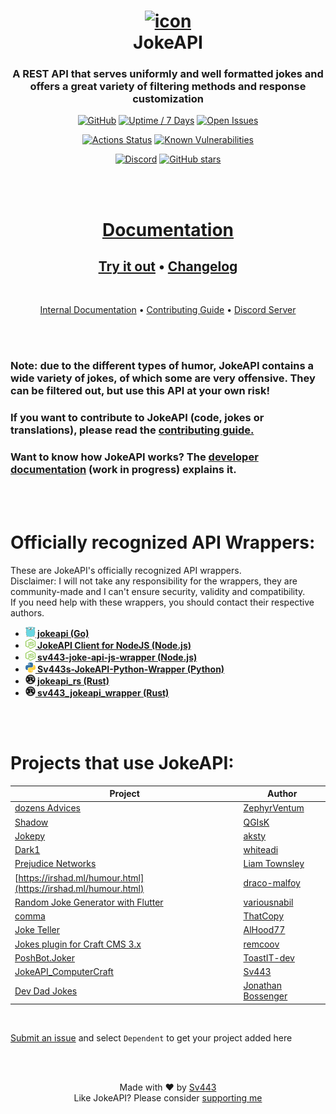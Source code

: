 <!-- hi, hope you are having a great day :) -->
<div align="center" style="text-align: center;">

# [![icon](https://sv443.net/cdn/jokeapi/icon_readme.png)](#readme)<br>JokeAPI
### A REST API that serves uniformly and well formatted jokes and offers a great variety of filtering methods and response customization
[![GitHub](https://img.shields.io/github/license/Sv443/JokeAPI)](https://github.com/Sv443/JokeAPI/blob/master/LICENSE.txt)
[![Uptime / 7 Days](https://img.shields.io/uptimerobot/ratio/7/m784261094-bff76b959ebb8fc39f7eb2d0)](https://status.sv443.net/)
[![Open Issues](https://img.shields.io/github/issues/Sv443/JokeAPI)](https://github.com/Sv443/JokeAPI/issues)
  
[![Actions Status](https://github.com/Sv443/JokeAPI/workflows/build/badge.svg)](https://github.com/Sv443/JokeAPI/actions)
[![Known Vulnerabilities](https://snyk.io/test/github/Sv443/JokeAPI/badge.svg)](https://snyk.io/test/github/Sv443/JokeAPI)
  
[![Discord](https://img.shields.io/discord/565933531214118942)](https://discord.gg/aBH4uRG)
[![GitHub stars](https://img.shields.io/github/stars/Sv443/JokeAPI?style=social)](https://github.com/Sv443/JokeAPI/stargazers)

<br><br>

# [Documentation](https://jokeapi.dev/)
## [Try it out](https://jokeapi.dev/#try-it) &bull; [Changelog](./changelog.md#readme)

<br>

[Internal Documentation](./dev/docs/index.md#readme) &bull; [Contributing Guide](./.github/Contributing.md#readme) &bull; [Discord Server](https://dc.sv443.net/)

</div>

<br><br>

### Note: due to the different types of humor, JokeAPI contains a wide variety of jokes, of which some are very offensive. They can be filtered out, but use this API at your own risk!
### If you want to contribute to JokeAPI (code, jokes or translations), please read the [contributing guide.](./.github/Contributing.md)
### Want to know how JokeAPI works? The [developer documentation](https://github.com/Sv443/JokeAPI/tree/version/2.4.0/dev/docs/home.md#readme) (work in progress) explains it.

<br><br>

# Officially recognized API Wrappers:
These are JokeAPI's officially recognized API wrappers.  
Disclaimer: I will not take any responsibility for the wrappers, they are community-made and I can't ensure security, validity and compatibility.  
If you need help with these wrappers, you should contact their respective authors.  
  
- <b><a href="https://github.com/Icelain/jokeapi#readme"><img src="./docs/static/external/golang.svg" width="16" height="16"> jokeapi (Go)</a></b>
- <b><a href="https://github.com/QGIsK/jokeapi-wrapper#readme"><img src="./docs/static/external/nodejs.svg" width="16" height="16"> JokeAPI Client for NodeJS (Node.js)</a></b>
- <b><a href="https://github.com/sahithyandev/sv443-joke-api-js-wrapper#readme"><img src="./docs/static/external/nodejs.svg" width="16" height="16"> sv443-joke-api-js-wrapper (Node.js)</a></b>
- <b><a href="https://github.com/thenamesweretakenalready/Sv443s-JokeAPI-Python-Wrapper#readme"><img src="./docs/static/external/python.svg" width="16" height="16"> Sv443s-JokeAPI-Python-Wrapper (Python)</a></b>
- <b><a href="https://crates.io/crates/jokeapi_rs"><img src="./docs/static/external/rust.svg" width="16" height="16"> jokeapi_rs (Rust)</a></b>
- <b><a href="https://github.com/canarado/sv443_jokeapi_wrapper#readme"><img src="./docs/static/external/rust.svg" width="16" height="16"> sv443_jokeapi_wrapper (Rust)</a></b>

<br><br>

# Projects that use JokeAPI:
| Project | Author |
| --- | --- |
| [dozens Advices](https://github.com/ZephyrVentum/dozens-Advices) | [ZephyrVentum](https://github.com/ZephyrVentum) |
| [Shadow](https://github.com/QGIsK/Shadow) | [QGIsK](https://github.com/QGIsK) |
| [Jokepy](https://github.com/aksty/Jokepy) | [aksty](https://github.com/aksty) |
| [Dark1](https://github.com/whiteadi/Dark1) | [whiteadi](https://github.com/whiteadi) |
| [Prejudice Networks](https://github.com/LiamTownsley/Prejudice-Networks) | [Liam Townsley](https://github.com/LiamTownsley) |
| [https://irshad.ml/humour.html](https://irshad.ml/humour.html) | [draco-malfoy](https://github.com/draco-malfoy) |
| [Random Joke Generator with Flutter](https://github.com/variousnabil/Random-Joke-Generator-with-Flutter) | [variousnabil](https://github.com/variousnabil) |
| [comma](https://thatcopy.pw/comma) | [ThatCopy](https://github.com/ThatCopy) |
| [Joke Teller](https://github.com/AlHood77/Joke_Teller) | [AlHood77](https://github.com/AlHood77) |
| [Jokes plugin for Craft CMS 3.x](https://github.com/remcoov/jokes) | [remcoov](https://github.com/remcoov) |
| [PoshBot.Joker](https://github.com/ToastIT-dev/PoshBot.Joker) | [ToastIT-dev](https://github.com/ToastIT-dev) |
| [JokeAPI_ComputerCraft](https://github.com/Sv443/JokeAPI_ComputerCraft) | [Sv443](https://github.com/Sv443) |
| [Dev Dad Jokes](https://github.com/jonathanbossenger/devdadjokes) | [Jonathan Bossenger](https://github.com/jonathanbossenger) |

<br>

[Submit an issue](https://github.com/Sv443/JokeAPI/issues/new/choose) and select `Dependent` to get your project added here

<!--
Old list-style dependents:
- [dozens Advices](https://github.com/ZephyrVentum/dozens-Advices) by [ZephyrVentum](https://github.com/ZephyrVentum)
- [Shadow-bot](https://github.com/QGIsK/Shadow-bot) by [QGIsK](https://github.com/QGIsK)
- [Jokepy](https://github.com/aksty/Jokepy) by [aksty](https://github.com/aksty)
- [Dark1](https://github.com/whiteadi/Dark1) by [whiteadi](https://github.com/whiteadi)
- [Prejudice Networks](https://github.com/LiamTownsley/Prejudice-Networks) by [Liam Townsley](https://github.com/LiamTownsley)
- [https://irshad.ml/humour.html](https://irshad.ml/humour.html) by [draco-malfoy](https://github.com/draco-malfoy)
- [Random Joke Generator with Flutter](https://github.com/variousnabil/Random-Joke-Generator-with-Flutter) by [variousnabil](https://github.com/variousnabil)
- [comma](https://thatcopy.pw/comma) by [ThatCopy](https://github.com/ThatCopy)
- [Joke Teller](https://github.com/AlHood77/Joke_Teller) by [AlHood77](https://github.com/AlHood77)
- [Jokes plugin for Craft CMS 3.x](https://github.com/remcoov/jokes) by [remcoov](https://github.com/remcoov)
- [PoshBot.Joker](https://github.com/ToastIT-dev/PoshBot.Joker) by [ToastIT-dev](https://github.com/ToastIT-dev)
- [JokeAPI_ComputerCraft](https://github.com/Sv443/JokeAPI_ComputerCraft) by [Sv443](https://github.com/Sv443)
-->

<br><br>

<div align="center" style="text-align:center">

Made with ❤️ by [Sv443](https://github.com/Sv443)  
Like JokeAPI? Please consider [supporting me](https://github.com/sponsors/Sv443)

</div>
